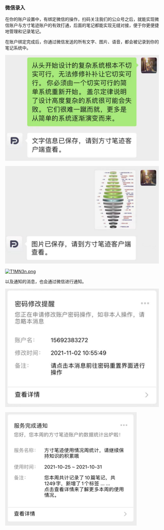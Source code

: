 ### 微信录入

在你的账户设置中，有绑定微信的操作，扫码关注我们的公众号之后，就能实现微信账户与方寸笔迹账户的有效打通，后面的笔记都能实现无缝对接，便于你更便捷地管理和记录笔记。

在账户绑定完成后，你通过微信发送的所有文字、图片、语音，都会被记录到你的笔记系统中。

![微信文字](./assets/wx_word.png)

![微信图片](./assets/wx_note_img.png)

[![T1MN3n.png](https://s4.ax1x.com/2021/12/22/T1MN3n.png)](https://imgtu.com/i/T1MN3n)

以及通知的消息，也会通过微信进行通知。

![微信文字](./assets/wx_pwd.png)

![微信文字](./assets/wx_weekly.png)

